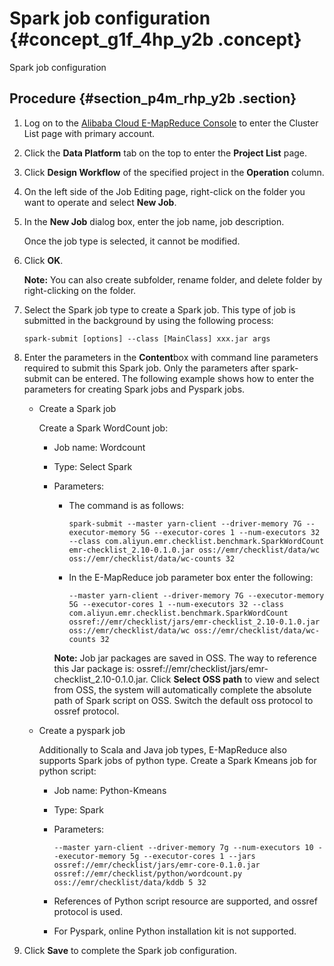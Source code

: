 # Spark job configuration {#concept_g1f_4hp_y2b .concept}

Spark job configuration

## Procedure {#section_p4m_rhp_y2b .section}

1.  Log on to the [Alibaba Cloud E-MapReduce Console](https://emr.console.aliyun.com/?spm=5176.8250060.103.1.48466f55SEaqMe#/cn-hangzhou) to enter the Cluster List page with primary account.
2.  Click the **Data Platform** tab on the top to enter the **Project List** page.
3.  Click **Design Workflow** of the specified project in the **Operation** column.
4.  On the left side of the Job Editing page, right-click on the folder you want to operate and select **New Job**.
5.  In the **New Job** dialog box, enter the job name, job description.

    Once the job type is selected, it cannot be modified.

6.  Click **OK**.

    **Note:** You can also create subfolder, rename folder, and delete folder by right-clicking on the folder.

7.  Select the Spark job type to create a Spark job. This type of job is submitted in the background by using the following process:

    ```
    spark-submit [options] --class [MainClass] xxx.jar args
    ```

8.  Enter the parameters in the **Content**box with command line parameters required to submit this Spark job. Only the parameters after spark-submit can be entered. The following example shows how to enter the parameters for creating Spark jobs and Pyspark jobs.
    -   Create a Spark job

        Create a Spark WordCount job:

        -   Job name: Wordcount
        -   Type: Select Spark
        -   Parameters:

            -   The command is as follows:

                ```
                spark-submit --master yarn-client --driver-memory 7G --executor-memory 5G --executor-cores 1 --num-executors 32 --class com.aliyun.emr.checklist.benchmark.SparkWordCount emr-checklist_2.10-0.1.0.jar oss://emr/checklist/data/wc oss://emr/checklist/data/wc-counts 32
                ```

            -   In the E-MapReduce job parameter box enter the following:

                ```
                --master yarn-client --driver-memory 7G --executor-memory 5G --executor-cores 1 --num-executors 32 --class com.aliyun.emr.checklist.benchmark.SparkWordCount ossref://emr/checklist/jars/emr-checklist_2.10-0.1.0.jar oss://emr/checklist/data/wc oss://emr/checklist/data/wc-counts 32
                ```

            **Note:** Job jar packages are saved in OSS. The way to reference this Jar package is: ossref://emr/checklist/jars/emr-checklist\_2.10-0.1.0.jar. Click **Select OSS path** to view and select from OSS, the system will automatically complete the absolute path of Spark script on OSS. Switch the default oss protocol to ossref protocol.

    -   Create a pyspark job

        Additionally to Scala and Java job types, E-MapReduce also supports Spark jobs of python type. Create a Spark Kmeans job for python script:

        -   Job name: Python-Kmeans
        -   Type: Spark
        -   Parameters:

            ```
            --master yarn-client --driver-memory 7g --num-executors 10 --executor-memory 5g --executor-cores 1 --jars ossref://emr/checklist/jars/emr-core-0.1.0.jar ossref://emr/checklist/python/wordcount.py oss://emr/checklist/data/kddb 5 32
            ```

        -   References of Python script resource are supported, and ossref protocol is used.
        -   For Pyspark, online Python installation kit is not supported.
9.  Click **Save** to complete the Spark job configuration.

